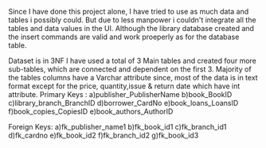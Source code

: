 Since I have done this project alone, I have tried to use as much data and tables i possibly could.
But due to less manpower i couldn't integrate all the tables and data values in the UI.
Although the library database created and the insert commands are valid and work proeperly as for the database table.

Dataset is in 3NF
I have used a total of 3 Main tables and created four more sub-tables, which are connected and dependent on the first 3.
Majority of the tables columns have a Varchar attribute since, most of the data is in text format except for the price, quantity,issue & return date which have int attribute.
Primary Keys :
a)publisher_PublisherName
b)book_BookID
c)library_branch_BranchID 
d)borrower_CardNo 
e)book_loans_LoansID 
f)book_copies_CopiesID 
e)book_authors_AuthorID 

Foreign Keys:
a)fk_publisher_name1 
b)fk_book_id1 
c)fk_branch_id1 
d)fk_cardno 
e)fk_book_id2 
f)fk_branch_id2 
g)fk_book_id3 

